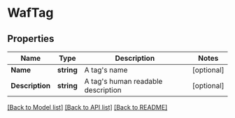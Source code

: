 # WafTag

## Properties

Name | Type | Description | Notes
------------ | ------------- | ------------- | -------------
**Name** | **string** | A tag&#39;s name | [optional] 
**Description** | **string** | A tag&#39;s human readable description | [optional] 

[[Back to Model list]](../README.md#documentation-for-models) [[Back to API list]](../README.md#documentation-for-api-endpoints) [[Back to README]](../README.md)


